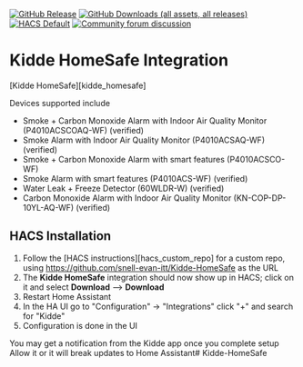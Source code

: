 [![GitHub Release](https://img.shields.io/github/release/snell-evan-itt/Kidde-HomeSafe.svg?style=for-the-badge&color=blue)](https://github.com/snell-evan-itt/Kidde-HomeSafe/releases)
[![GitHub Downloads (all assets, all releases)](https://img.shields.io/github/downloads/snell-evan-itt/Kidde-HomeSafe/total?style=for-the-badge)](https://github.com/snell-evan-itt/Kidde-HomeSafe/releases/latest)
[![HACS Default](https://img.shields.io/badge/HACS-default-blue.svg?style=for-the-badge)](https://hacs.xyz) [![Community forum discussion](https://img.shields.io/badge/COMMUNITY-FORUM-success?style=for-the-badge&color=yellow)](https://community.home-assistant.io/)

# Kidde HomeSafe Integration
 [Kidde HomeSafe][kidde_homesafe]

Devices supported include
- Smoke + Carbon Monoxide Alarm with Indoor Air Quality Monitor (P4010ACSCOAQ-WF) (verified)
- Smoke Alarm with Indoor Air Quality Monitor (P4010ACSAQ-WF) (verified)
- Smoke + Carbon Monoxide Alarm with smart features (P4010ACSCO-WF)
- Smoke Alarm with smart features (P4010ACS-WF) (verified)
- Water Leak + Freeze Detector (60WLDR-W) (verified)
- Carbon Monoxide Alarm with Indoor Air Quality Monitor (KN-COP-DP-10YL-AQ-WF) (verified)

## HACS Installation

1. Follow the [HACS instructions][hacs_custom_repo] for a custom repo, using https://github.com/snell-evan-itt/Kidde-HomeSafe as the URL
2. The **Kidde HomeSafe** integration should now show up in HACS; click on it and select **Download** --> **Download**
3. Restart Home Assistant
4. In the HA UI go to "Configuration" -> "Integrations" click "+" and search for "Kidde"
5. Configuration is done in the UI

You may get a notification from the Kidde app once you complete setup Allow it or it will break updates to Home Assistant# Kidde-HomeSafe
